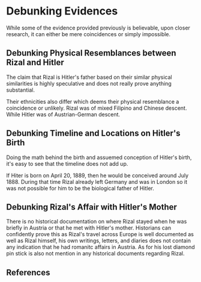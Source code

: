 # Debunking Evidences

While some of the evidence provided previously is believable, upon closer research, it can either be mere coincidences or simply impossible.

## Debunking Physical Resemblances between Rizal and Hitler

The claim that Rizal is Hitler's father based on their similar physical similarities is highly speculative and does not really prove anything substantial.

Their ethnicities also differ which deems their physical resemblance a coincidence or unlikely. Rizal was of mixed Filipino and Chinese descent. While Hitler was of Austrian-German descent.

## Debunking Timeline and Locations on Hitler's Birth

Doing the math behind the birth and assuemed conception of Hitler's birth, it's easy to see that the timeline does not add up.

If Hiter is born on April 20, 1889, then he would be conceived around July 1888. During that time Rizal already left Germany and was in London so it was not possible for him to be the biological father of Hitler.

## Debunking Rizal's Affair with Hitler's Mother

There is no historical documentation on where Rizal stayed when he was briefly in Austria or that he met with Hitler's mother. Historians can confidently prove this as Rizal's travel across Europe is well documented as well as Rizal himself, his own writings, letters, and diaries does not contain any indication that he had romanitc affairs in Austria. As for his lost diamond pin stick is also not mention in any historical documents regarding Rizal.

## References
